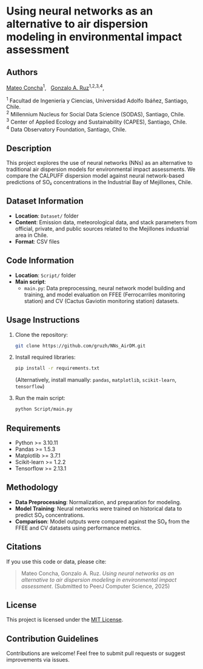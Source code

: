 # Using neural networks as an alternative to air dispersion modeling in environmental impact assessment

## Authors
[Mateo Concha](https://www.researchgate.net/profile/Mateo-Concha)<sup>1</sup>, &nbsp; 
[Gonzalo A. Ruz](https://scholar.google.cl/citations?user=jkovdhYAAAAJ&hl=en)<sup>1,2,3,4</sup>, &nbsp;

<sup>1</sup> Facultad de Ingeniería y Ciencias, Universidad Adolfo Ibáñez, Santiago, Chile. <br>
<sup>2</sup> Millennium Nucleus for Social Data Science (SODAS), Santiago, Chile. <br>
<sup>3</sup> Center of Applied Ecology and Sustainability (CAPES), Santiago, Chile. <br>
<sup>4</sup> Data Observatory Foundation, Santiago, Chile. <br>

## Description
This project explores the use of neural networks (NNs) as an alternative to traditional air dispersion models for environmental impact assessments. We compare the CALPUFF dispersion model against neural network-based predictions of SO₂ concentrations in the Industrial Bay of Mejillones, Chile.

## Dataset Information
- **Location**: `Dataset/` folder
- **Content**: Emission data, meteorological data, and stack parameters from official, private, and public sources related to the Mejillones industrial area in Chile.
- **Format**: CSV files

## Code Information
- **Location**: `Script/` folder
- **Main script**:
  - `main.py`: Data preprocessing, neural network model building and training, and model evaluation on FFEE (Ferrocarriles monitoring station) and CV (Cactus Gaviotin monitoring station) datasets.

## Usage Instructions

1. Clone the repository:
   ```bash
   git clone https://github.com/gruzh/NNs_AirDM.git
   ```

2. Install required libraries:
   ```bash
   pip install -r requirements.txt
   ```
   (Alternatively, install manually: `pandas`, `matplotlib`, `scikit-learn`, `tensorflow`)

3. Run the main script:
   ```bash
   python Script/main.py
   ```

## Requirements
* Python >= 3.10.11
* Pandas >= 1.5.3
* Matplotlib >= 3.7.1
* Scikit-learn >= 1.2.2
* Tensorflow >= 2.13.1

## Methodology
<!-- - **Data Collection**: Emission, meteorological, and operational data were collected from various sources. -->
- **Data Preprocessing**: Normalization, and preparation for modeling.
- **Model Training**: Neural networks were trained on historical data to predict SO₂ concentrations.
- **Comparison**: Model outputs were compared against the SO₂ from the FFEE and CV datasets using performance metrics.

## Citations
If you use this code or data, please cite:
> Mateo Concha, Gonzalo A. Ruz. *Using neural networks as an alternative to air dispersion modeling in environmental impact assessment*. (Submitted to PeerJ Computer Science, 2025)

## License
This project is licensed under the [MIT License](LICENSE).
 
## Contribution Guidelines
Contributions are welcome! Feel free to submit pull requests or suggest improvements via issues.
